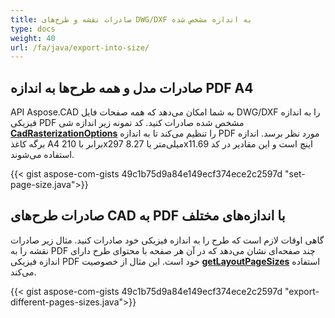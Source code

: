 ```yaml
---
title: صادرات نقشه و طرح‌های DWG/DXF به اندازه مشخص شده
type: docs
weight: 40
url: /fa/java/export-into-size/
---
```


## **صادرات مدل و همه طرح‌ها به اندازه PDF A4**

API Aspose.CAD به شما امکان می‌دهد که همه صفحات فایل DWG/DXF را به اندازه فیزیکی PDF مشخص شده صادرات کنید. 
کد نمونه زیر اندازه شی [**CadRasterizationOptions**](https://reference.aspose.com/cad/java/com.aspose.cad.imageoptions/CadRasterizationOptions/) را تنظیم می‌کند تا به اندازه PDF مورد نظر برسد. 
اندازه برگه کاغذ A4 برابر با 210x297 میلی‌متر یا 8.27x11.69 اینچ است و این مقادیر در کد استفاده می‌شوند.

{{< gist aspose-com-gists 49c1b75d9a84e149ecf374ece2c2597d "set-page-size.java">}}

## **صادرات طرح‌های CAD به PDF با اندازه‌های مختلف**

گاهی اوقات لازم است که طرح را به اندازه فیزیکی خود صادرات کنید. مثال زیر صادرات نقشه را به PDF چند صفحه‌ای نشان می‌دهد که در آن هر صفحه با محتوای طرح دارای اندازه فیزیکی PDF خود است. این مثال از خصوصیت [**getLayoutPageSizes**](https://reference.aspose.com/cad/java/com.aspose.cad.imageoptions/VectorRasterizationOptions#getLayoutPageSizes--) استفاده می‌کند.

{{< gist aspose-com-gists 49c1b75d9a84e149ecf374ece2c2597d "export-different-pages-sizes.java">}}
